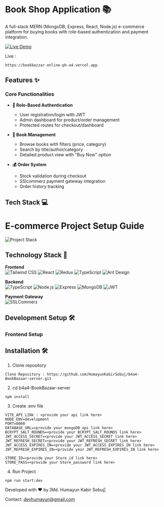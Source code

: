 # Book Shop Application 📚

A full-stack MERN (MongoDB, Express, React, Node.js) e-commerce platform for buying books with role-based authentication and payment integration.

[![Live Demo](https://img.shields.io/badge/Live_Demo-Available-green)](https://bookbazzar-online-ph-a4.vercel.app)

Live :

```
https://bookbazzar-online-ph-a4.vercel.app
```

## Features ✨

### Core Functionalities

- **🔐 Role-Based Authentication**

  - User registration/login with JWT
  - Admin dashboard for product/order management
  - Protected routes for checkout/dashboard

- **📖 Book Management**

  - Browse books with filters (price, category)
  - Search by title/author/category
  - Detailed product view with "Buy Now" option

- **💰 Order System**
  - Stock validation during checkout
  - SSlcommerz payment gateway integration
  - Order history tracking



## Tech Stack 💻

# E-commerce Project Setup Guide

![Project Stack](https://img.shields.io/badge/Full_Stack-Project-blueviolet)

## Technology Stack 🔧

**Frontend**  
![Tailwind CSS](https://img.shields.io/badge/Tailwind_CSS-blueviolet)
![React](https://img.shields.io/badge/React-blue)
![Redux](https://img.shields.io/badge/Redux_Toolkit-red)
![TypeScript](https://img.shields.io/badge/TypeScript-blue)
![Ant Design](https://img.shields.io/badge/Ant_Design-%230072f6)

**Backend**  
![TypeScript](https://img.shields.io/badge/TypeScript-blue)
![Node.js](https://img.shields.io/badge/Node.js-green)
![Express](https://img.shields.io/badge/Express-lightgrey)
![MongoDB](https://img.shields.io/badge/MongoDB-green)
![JWT](https://img.shields.io/badge/JWT-blue)

**Payment Gateway**  
![SSLCommerz](https://img.shields.io/badge/Payment_SSLCommerz-API-orange)

## Development Setup 🛠️

### Frontend Setup

## Installation 🛠️

1. Clone repository

```
Clone Repository : https://github.com/HumayunKabirSobuj/b4a4-BookBazaar-server.git
```

2. cd b4a4-BookBazaar-server

```
npm install
```

3. Create .env file

```
VITE_API_LINk : <provide your api link here>
NODE_ENV=development
PORT=8080
DATABASE_URL=<provide your mongoDB api link here>
BCRYPT_SALT_ROUNDS=<provide your BCRYPT_SALT_ROUNDS link here>
JWT_ACCESS_SECRET=<provide your JWT_ACCESS_SECRET link here>
JWT_REFRESH_SECRET=<provide your JWT_REFRESH_SECRET link here>
JWT_ACCESS_EXPIRES_IN=<provide your JWT_ACCESS_EXPIRES_IN link here>
JWT_REFRESH_EXPIRES_IN=<provide your JWT_REFRESH_EXPIRES_IN link here>

STORE_ID=<provide your Store_id link here>
STORE_PASS=<provide your Store_password link here>
```

4. Run Project

```
npm run start:dev
```

Developed with ❤️ by [Md. Humayun Kabir Sobuj]

 Contact: devhumayun@gmail.com

